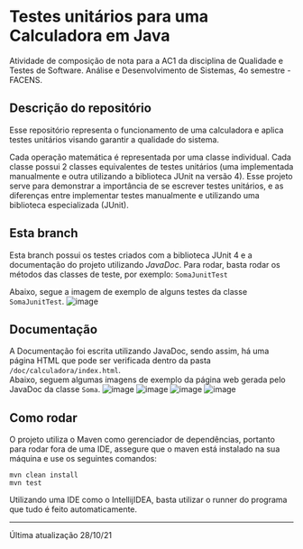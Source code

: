 # Testes unitários para uma Calculadora em Java
Atividade de composição de nota para a AC1 da disciplina de Qualidade e Testes de Software. Análise e Desenvolvimento de Sistemas, 4o semestre - FACENS.

## Descrição do repositório
Esse repositório representa o funcionamento de uma calculadora e aplica testes unitários visando garantir a qualidade do sistema. <br />

Cada operação matemática é representada por uma classe individual. Cada classe possui 2 classes equivalentes de testes unitários 
(uma implementada manualmente e outra utilizando a biblioteca JUnit na versão 4). Esse projeto serve para demonstrar a importância
de se escrever testes unitários, e as diferenças entre implementar testes manualmente e utilizando uma biblioteca especializada (JUnit).

## Esta branch
Esta branch possui os testes criados com a biblioteca JUnit 4 e a documentação do projeto utilizando *JavaDoc*.
Para rodar, basta rodar os métodos das classes de teste, por exemplo: `SomaJunitTest`

Abaixo, segue a imagem de exemplo de alguns testes da classe `SomaJunitTest`.
![image](https://github.com/nicolasgandrade/calculadora-tqs/assets/82426254/723dd804-7abe-456c-8762-28e683f254b3)

## Documentação
A Documentação foi escrita utilizando JavaDoc, sendo assim, há uma página HTML que pode ser verificada
dentro da pasta `/doc/calculadora/index.html`. <br />
Abaixo, seguem algumas imagens de exemplo da página web gerada pelo JavaDoc da classe `Soma`.
![image](https://github.com/nicolasgandrade/calculadora-tqs/assets/82426254/dd1a658d-828c-48f4-9132-a1625f8dc711)
![image](https://github.com/nicolasgandrade/calculadora-tqs/assets/82426254/9f38c431-fd38-47ee-8f6f-13ca131ebbac)
![image](https://github.com/nicolasgandrade/calculadora-tqs/assets/82426254/034aa227-72d3-40c4-bb12-e08873ba9661)
![image](https://github.com/nicolasgandrade/calculadora-tqs/assets/82426254/d5366a2a-2901-42d0-8fbd-6eace7607337)



## Como rodar
O projeto utiliza o Maven como gerenciador de dependências, portanto para rodar fora de uma IDE, 
assegure que o maven está instalado na sua máquina e use os seguintes comandos:
```
mvn clean install
mvn test
```
Utilizando uma IDE como o IntellijIDEA, basta utilizar o runner do programa que tudo é feito automaticamente.
<hr>
Última atualização 28/10/21
